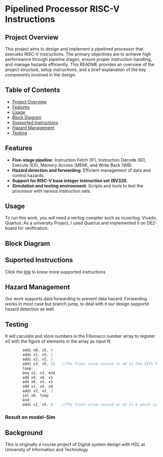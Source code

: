 # Pipelined Processor RISC-V Instructions

## Project Overview

This project aims to design and implement a pipelined processor that executes RISC-V instructions. The primary objectives are to achieve high performance through pipeline stages, ensure proper instruction handling, and manage hazards efficiently. This README provides an overview of the project structure, setup instructions, and a brief explanation of the key components involved in the design.

## Table of Contents
- [Project Overview](#project-overview)
- [Features](#features)
- [Usage](#usage)
- [Block Diagram](#block-diagram)
- [Supported Instructions](#supported-instructions)
- [Hazard Management](#hazard-management)
- [Testing](#testing)


## Features

- **Five-stage pipeline**: Instruction Fetch (IF), Instruction Decode (ID), Execute (EX), Memory Access (MEM), and Write Back (WB).
- **Hazard detection and forwarding**: Efficient management of data and control hazards.
- **Support for RISC-V base integer instruction set (RV32I)**.
- **Simulation and testing environment**: Scripts and tools to test the processor with various instruction sets.

## Usage

To run this work, you will need a verilog compiler such as ncverilog, Vivado, Quartus.
As a university Project, I used Quartus and implemented it on DE2-board for verification.

## Block Diagram

## Suported Instructions

Click the [link](https://docs.google.com/spreadsheets/d/1AXK-irwirG9tSc05poDliCQUe7ENwq49/edit?usp=sharing&ouid=118179136445249862692&rtpof=true&sd=true) to know more supported instructions

## Hazard Management

Our work supports data forwarding to prevent data hazard. Forwarding works in most case but branch jump, to deal with it our design supportd hazard detection as well.

## Testing

It will caculate and store numbers in the Fibonacci number array to register x0 with the figure of elements in the array as input N.

```c
        addi x0, x5, 0 
        addi x1, x5, 1 
        addi x2, x5, 1 
        addi x3, x5, 15   //The final value stored in x0 is the 15th fibonacci number
        loop:
        beq x2, x3, end 
        add x4, x0, x1
        add x0, x5, x1
        add x1, x5, x4
        addi x2, x2, 1
        jal x6, loop 
        end:
        addi x2, x5, 0    //The final value stored in x2 is 0 which is the signal for the end
```

### Result on model-Sim

## Background

This is originally a course project of Digital system design with HDL at University of Information and Technology







